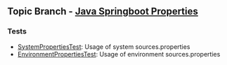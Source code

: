 ## Topic Branch - [Java Springboot Properties](https://github.com/fluentcodes/sandbox/tree/java-springboot-properties)

### Tests
* [SystemPropertiesTest](SystemPropertiesTest.java): Usage of system sources.properties
* [EnvironmentPropertiesTest](EnvironmentPropertiesTest.java): Usage of environment sources.properties

